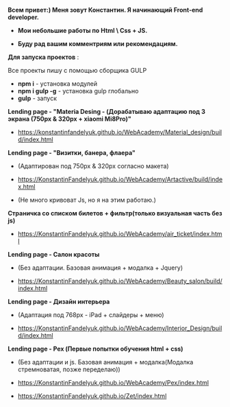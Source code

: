 
**Всем привет:) Меня зовут Константин. Я начинающий Front-end developer.**

- **Мои небольшие работы по Html \ Css + JS.**

- **Буду рад вашим комментриям или рекомендациям.**


**Для запуска проектов** :

Все проекты пишу с помощью сборщика GULP 

- **npm i** - установка модулей
- **npm i gulp -g** - установка gulp глобально
- **gulp** - запуск


**Lending page - "Materia Desing - (Дорабатываю адаптацию под 3 экрана (750px & 320px + xiaomi Mi8Pro)"**

- https://konstantinfandelyuk.github.io/WebAcademy/Material_design/build/index.html

**Lending page - "Визитки, банера, флаера"**

- (Адаптирован под 750px & 320px согласно макета)

- https://KonstantinFandelyuk.github.io/WebAcademy/Artactive/build/index.html

- (Не много кривоват Js, но я на  этим работаю.)

**Страничка со списком билетов + фильтр(только визуальная часть без js)**

- https://KonstantinFandelyuk.github.io/WebAcademy/air_ticket/index.html

**Lending page - Салон красоты**

- (Без адаптации. Базовая анимация + модалка + Jquery)

- https://KonstantinFandelyuk.github.io/WebAcademy/Beauty_salon/build/index.html

**Lending page - Дизайн интерьера**

- (Адаптация под 768px - iPad + слайдеры + меню)

- https://KonstantinFandelyuk.github.io/WebAcademy/Interior_Design/build/index.html

**Lending page - Pex (Первые попытки обучения html + css)**

- (Без адаптации и js. Базовая анимация + модалка(Модалка стремноватая, позже переделаю))

- https://KonstantinFandelyuk.github.io/WebAcademy/Pex/index.html

- https://KonstantinFandelyuk.github.io/Zet/index.html

